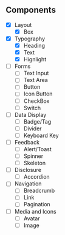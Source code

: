 ## Components

- [x] Layout
	- [x] Box
- [x] Typography
	- [x] Heading
	- [x] Text
	- [x] Hignlight
- [ ] Forms
	- [ ] Text Input
	- [ ] Text Area
	- [ ] Button
	- [ ] Icon Button
	- [ ] CheckBox
	- [ ] Switch
- [ ] Data Display
	- [ ] Badge/Tag
	- [ ] Divider
	- [ ] Keyboard Key
- [ ] Feedback
	- [ ] Alert/Toast
	- [ ] Spinner
	- [ ] Skeleton
- [ ] Disclosure
	- [ ] Accordion
- [ ] Navigation
	- [ ] Breadcrumb
	- [ ] Link
	- [ ] Pagination
- [ ] Media and Icons
	- [ ] Avatar
	- [ ] Image